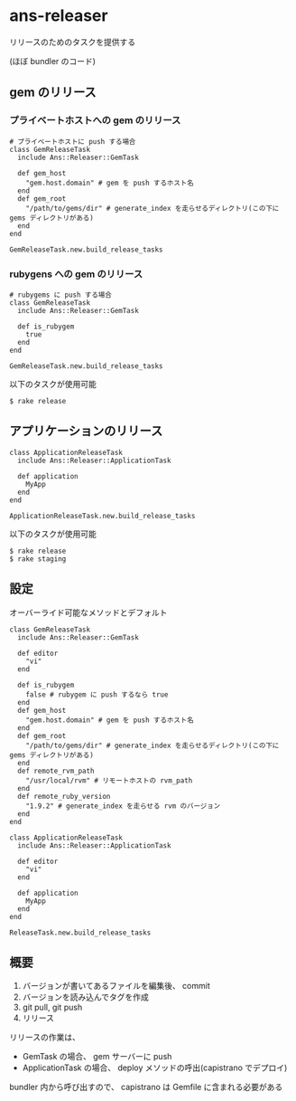 ans-releaser
============

リリースのためのタスクを提供する

(ほぼ bundler のコード)

gem のリリース
--------------

### プライベートホストへの gem のリリース ###

	# プライベートホストに push する場合
	class GemReleaseTask
	  include Ans::Releaser::GemTask

	  def gem_host
	    "gem.host.domain" # gem を push するホスト名
	  end
	  def gem_root
	    "/path/to/gems/dir" # generate_index を走らせるディレクトリ(この下に gems ディレクトリがある)
	  end
	end

	GemReleaseTask.new.build_release_tasks

### rubygens への gem のリリース ###

	# rubygems に push する場合
	class GemReleaseTask
	  include Ans::Releaser::GemTask

	  def is_rubygem
	    true
	  end
	end

	GemReleaseTask.new.build_release_tasks

以下のタスクが使用可能

	$ rake release

アプリケーションのリリース
--------------------------

	class ApplicationReleaseTask
	  include Ans::Releaser::ApplicationTask

	  def application
	    MyApp
	  end
	end

	ApplicationReleaseTask.new.build_release_tasks

以下のタスクが使用可能

	$ rake release
	$ rake staging


設定
----

オーバーライド可能なメソッドとデフォルト

	class GemReleaseTask
	  include Ans::Releaser::GemTask

	  def editor
	    "vi"
	  end

	  def is_rubygem
	    false # rubygem に push するなら true
	  end
	  def gem_host
	    "gem.host.domain" # gem を push するホスト名
	  end
	  def gem_root
	    "/path/to/gems/dir" # generate_index を走らせるディレクトリ(この下に gems ディレクトリがある)
	  end
	  def remote_rvm_path
	    "/usr/local/rvm" # リモートホストの rvm_path
	  end
	  def remote_ruby_version
	    "1.9.2" # generate_index を走らせる rvm のバージョン
	  end
	end

	class ApplicationReleaseTask
	  include Ans::Releaser::ApplicationTask

	  def editor
	    "vi"
	  end

	  def application
	    MyApp
	  end
	end

	ReleaseTask.new.build_release_tasks


概要
----

1. バージョンが書いてあるファイルを編集後、 commit
2. バージョンを読み込んでタグを作成
3. git pull, git push
4. リリース

リリースの作業は、

* GemTask の場合、 gem サーバーに push
* ApplicationTask の場合、 deploy メソッドの呼出(capistrano でデプロイ)

bundler 内から呼び出すので、 capistrano は Gemfile に含まれる必要がある

